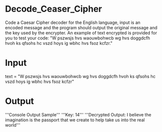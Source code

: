 # Decode_Ceaser_Cipher
Code a Caesar Cipher decoder for the English language, input is an encoded message and the program should output the original message and the key used by the encrypter.  An example of text encrypted is provided for you to test your code: "W pszwsjs hvs waouwbohwcb wg hvs doggdcfh hvoh ks qfsohs hc vszd hoys ig wbhc hvs fsoz kcfzr."

# Input
text = "W pszwsjs hvs waouwbohwcb wg hvs doggdcfh hvoh ks qfsohs hc vszd hoys ig wbhc hvs fsoz kcfzr"

# Output
'''Console Output Sample'''
'''Key: 14'''
'''Decrypted Output: I believe the imagination is the passport that we create to help take us into the real world'''
